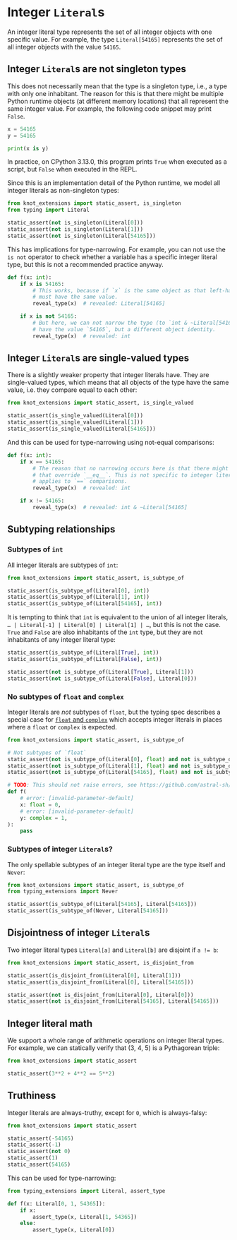 # Integer `Literal`s

An integer literal type represents the set of all integer objects with one specific value. For
example, the type `Literal[54165]` represents the set of all integer objects with the value `54165`.

## Integer `Literal`s are not singleton types

This does not necessarily mean that the type is a singleton type, i.e., a type with only one
inhabitant. The reason for this is that there might be multiple Python runtime objects (at different
memory locations) that all represent the same integer value. For example, the following code snippet
may print `False`.

```py
x = 54165
y = 54165

print(x is y)
```

In practice, on CPython 3.13.0, this program prints `True` when executed as a script, but `False`
when executed in the REPL.

Since this is an implementation detail of the Python runtime, we model all integer literals as
non-singleton types:

```py
from knot_extensions import static_assert, is_singleton
from typing import Literal

static_assert(not is_singleton(Literal[0]))
static_assert(not is_singleton(Literal[1]))
static_assert(not is_singleton(Literal[54165]))
```

This has implications for type-narrowing. For example, you can not use the `is not` operator to
check whether a variable has a specific integer literal type, but this is not a recommended practice
anyway.

```py
def f(x: int):
    if x is 54165:
        # This works, because if `x` is the same object as that left-hand-side literal, then it
        # must have the same value.
        reveal_type(x)  # revealed: Literal[54165]

    if x is not 54165:
        # But here, we can not narrow the type (to `int & ~Literal[54165]`), because `x` might also
        # have the value `54165`, but a different object identity.
        reveal_type(x)  # revealed: int
```

## Integer `Literal`s are single-valued types

There is a slightly weaker property that integer literals have. They are single-valued types, which
means that all objects of the type have the same value, i.e. they compare equal to each other:

```py
from knot_extensions import static_assert, is_single_valued

static_assert(is_single_valued(Literal[0]))
static_assert(is_single_valued(Literal[1]))
static_assert(is_single_valued(Literal[54165]))
```

And this can be used for type-narrowing using not-equal comparisons:

```py
def f(x: int):
    if x == 54165:
        # The reason that no narrowing occurs here is that there might be subclasses of `int`
        # that override `__eq__`. This is not specific to integer literals though, and generally
        # applies to `==` comparisons.
        reveal_type(x)  # revealed: int

    if x != 54165:
        reveal_type(x)  # revealed: int & ~Literal[54165]
```

## Subtyping relationships

### Subtypes of `int`

All integer literals are subtypes of `int`:

```py
from knot_extensions import static_assert, is_subtype_of

static_assert(is_subtype_of(Literal[0], int))
static_assert(is_subtype_of(Literal[1], int))
static_assert(is_subtype_of(Literal[54165], int))
```

It is tempting to think that `int` is equivalent to the union of all integer literals,
`… | Literal[-1] | Literal[0] | Literal[1] | …`, but this is not the case. `True` and `False` are
also inhabitants of the `int` type, but they are not inhabitants of any integer literal type:

```py
static_assert(is_subtype_of(Literal[True], int))
static_assert(is_subtype_of(Literal[False], int))

static_assert(not is_subtype_of(Literal[True], Literal[1]))
static_assert(not is_subtype_of(Literal[False], Literal[0]))
```

### No subtypes of `float` and `complex`

Integer literals are _not_ subtypes of `float`, but the typing spec describes a special case for
[`float` and `complex`] which accepts integer literals in places where a `float` or `complex` is
expected.

```py
from knot_extensions import static_assert, is_subtype_of

# Not subtypes of `float`
static_assert(not is_subtype_of(Literal[0], float) and not is_subtype_of(Literal[0], complex))
static_assert(not is_subtype_of(Literal[1], float) and not is_subtype_of(Literal[1], complex))
static_assert(not is_subtype_of(Literal[54165], float) and not is_subtype_of(Literal[54165], complex))

# TODO: This should not raise errors, see https://github.com/astral-sh/ruff/issues/14932
def f(
    # error: [invalid-parameter-default]
    x: float = 0,
    # error: [invalid-parameter-default]
    y: complex = 1,
):
    pass
```

### Subtypes of integer `Literal`s?

The only spellable subtypes of an integer literal type are the type itself and `Never`:

```py
from knot_extensions import static_assert, is_subtype_of
from typing_extensions import Never

static_assert(is_subtype_of(Literal[54165], Literal[54165]))
static_assert(is_subtype_of(Never, Literal[54165]))
```

## Disjointness of integer `Literal`s

Two integer literal types `Literal[a]` and `Literal[b]` are disjoint if `a != b`:

```py
from knot_extensions import static_assert, is_disjoint_from

static_assert(is_disjoint_from(Literal[0], Literal[1]))
static_assert(is_disjoint_from(Literal[0], Literal[54165]))

static_assert(not is_disjoint_from(Literal[0], Literal[0]))
static_assert(not is_disjoint_from(Literal[54165], Literal[54165]))
```

## Integer literal math

We support a whole range of arithmetic operations on integer literal types. For example, we can
statically verify that (3, 4, 5) is a Pythagorean triple:

```py
from knot_extensions import static_assert

static_assert(3**2 + 4**2 == 5**2)
```

## Truthiness

Integer literals are always-truthy, except for `0`, which is always-falsy:

```py
from knot_extensions import static_assert

static_assert(-54165)
static_assert(-1)
static_assert(not 0)
static_assert(1)
static_assert(54165)
```

This can be used for type-narrowing:

```py
from typing_extensions import Literal, assert_type

def f(x: Literal[0, 1, 54365]):
    if x:
        assert_type(x, Literal[1, 54365])
    else:
        assert_type(x, Literal[0])
```

[`float` and `complex`]: https://typing.readthedocs.io/en/latest/spec/special-types.html#special-cases-for-float-and-complex
